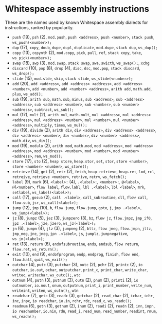 # Whitespace assembly instructions

<!-- Generated by tools/generate_assembly.jq; DO NOT EDIT. -->

These are the names used by known Whitespace assembly dialects for
instructions, ranked by popularity.

- `push` (19), `psh` (2), `mod.push`, `push <address>`, `push <number>`, `stack push`, `ws_push(<number>);`
- `dup` (17), `copy`, `doub`, `dupe`, `dupl`, `duplicate`, `mod.dupe`, `stack dup`, `ws_dup();`
- `copy` (13), `copynth` (2), `mod.copy`, `pick`, `pull`, `ref`, `stack copy`, `take`, `ws_pick(<number>);`
- `swap` (18), `swp` (3), `mod.swap`, `stack swap`, `swa`, `swicth`, `ws_swap();`, `xchg`
- `discard` (10), `pop` (8), `drop` (4), `disc`, `dsc`, `mod.pop`, `stack discard`, `ws_drop();`
- `slide` (15), `mod.slde`, `skip`, `stack slide`, `ws_slide(<number>);`
- `add` (20), `add <address>`, `add <address> <address>`, `add <address> <number>`, `add <number>`, `add <number> <address>`, `arith add`, `math.add`, `plus`, `ws_add();`
- `sub` (19), `arith sub`, `math.sub`, `minus`, `sub <address>`, `sub <address> <address>`, `sub <address> <number>`, `sub <number>`, `sub <number> <address>`, `subtract`, `ws_sub();`
- `mul` (17), `mult` (2), `arith mul`, `math.mult`, `mul <address>`, `mul <address> <address>`, `mul <address> <number>`, `mul <number>`, `mul <number> <address>`, `multiply`, `times`, `ws_mul();`
- `div` (19), `divide` (2), `arith div`, `div <address>`, `div <address> <address>`, `div <address> <number>`, `div <number>`, `div <number> <address>`, `math.div`, `ws_div();`
- `mod` (19), `modulo` (2), `arith mod`, `math.mod`, `mod <address>`, `mod <address> <address>`, `mod <address> <number>`, `mod <number>`, `mod <number> <address>`, `rem`, `ws_mod();`
- `store` (17), `sto` (2), `heap store`, `heap.stor`, `set`, `stor`, `store <number>`, `store <number> <number>`, `ws_store();`
- `retrieve` (14), `get` (2), `retr` (2), `fetch`, `heap retrieve`, `heap.ret`, `lod`, `rcl`, `retreive`, `retrieve <number>`, `retrive`, `retrv`, `ws_fetch();`
- `label` (9), `mark` (6), `<label>:` (4), `.<label>:`, `<number>:`, `@<label>`, `@l<number>`, `flow label`, `flow.labl`, `lbl .<label>`, `lbl <label>`, `mrk`, `setlabel`, `ws_label(<label>);`
- `call` (17), `gosub` (2), `call .<label>`, `call_subroutine`, `cll`, `flow call`, `flow.sub`, `jsr`, `ws_call(<label>);`
- `jump` (12), `jmp` (10), `b`, `flow jump`, `flow.jump`, `goto`, `j`, `jmp .<label>`, `ws_jump(<label>);`
- `jz` (8), `jumpz` (5), `jez` (3), `jumpzero` (3), `bz`, `flow jz`, `flow.jmpz`, `jmp_if0`, `jpz .<label>`, `jze`, `jzero`, `ws_jz(<label>);`
- `jn` (6), `jumpn` (4), `jlz` (3), `jumpneg` (2), `bltz`, `flow jneg`, `flow.jmpn`, `jltz`, `jmp_neg`, `jne`, `jneg`, `jpn .<label>`, `js`, `jumplz`, `jumpnegative`, `ws_jn(<label>);`
- `ret` (13), `return` (6), `endofsubroutine`, `ends`, `endsub`, `flow return`, `flow.ret`, `ws_return();`
- `exit` (10), `end` (9), `endofprogram`, `endp`, `endprog`, `finish`, `flow end`, `flow.halt`, `quit`, `ws_exit();`
- `outchar` (4), `putc` (3), `putchar` (3), `outc` (2), `pchr` (2), `printc` (2), `io outchar`, `io.out`, `ochar`, `outputchar`, `print_c`, `print_char`, `write_char`, `writec`, `writechar`, `ws_outc();`, `wtc`
- `outnum` (4), `putn` (3), `putnum` (3), `outn` (2), `pnum` (2), `printi` (2), `io outnumber`, `io.nout`, `onum`, `outputnum`, `print_i`, `print_number`, `write_num`, `writeint`, `writen`, `ws_outn();`, `wtn`
- `readchar` (7), `getc` (3), `readc` (3), `getchar` (2), `read_char` (2), `ichar`, `ichr`, `inc`, `inpc`, `io readchar`, `io.in`, `rchr`, `rdc`, `read_c`, `ws_readc();`
- `readnum` (6), `getn` (3), `getnum` (2), `inum` (2), `readi` (2), `readn` (2), `inn`, `inpn`, `io readnumber`, `io.nin`, `rdn`, `read_i`, `read_num`, `read_number`, `readint`, `rnum`, `ws_readn();`
